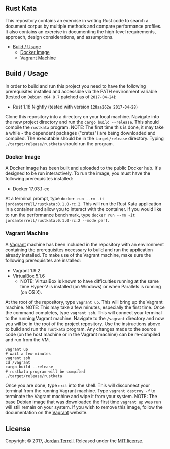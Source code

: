## Rust Kata ##

This repository contains an exercise in writing Rust code to search a document corpus by multiple methods and compare performance profiles. It also contains an exercise in documenting the high-level requirements, approach, design considerations, and assumptions.

- [Build / Usage](#build--usage)
  * [Docker Image](#docker-image)
  * [Vagrant Machine](#vagrant-machine)

## Build / Usage ##

In order to build and run this project you need to have the following prerequisites installed and accessible via the PATH environment variable (tested on `Debian x64 8.7` patched as of `2017-04-24`):

- Rust 1.18 Nightly (tested with version `128aa262e 2017-04-28`)

Clone this repository into a directory on your local machine. Navigate into the new project directory and run the `cargo build --release`.  This should compile the `rustkata` program.  NOTE: The first time this is done, it may take a while - the dependent packages ("crates") are being downloaded and compiled.  The executable should be in the `target/release` directory. Typing `./target/release/rustkata` should run the program.

### Docker Image ###
A Docker image has been built and uploaded to the public Docker hub.  It's designed to be run interactively.  To run the image, you must have the following prerequisites installed:

- Docker 17.03.1-ce

At a terminal prompt, type `docker run --rm -it jordanterrell/rustkata:0.1.0-rc.2`.  This will run the Rust Kata application in a container and allow you to interact with the container.  If you would like to run the performance benchmark, type `docker run --rm -it jordanterrell/rustkata:0.1.0-rc.2 --mode perf`.

### Vagrant Machine ###

A [Vagrant](https://www.vagrantup.com/) machine has been included in the repository with an environment containing the prerequisites necessary to build and run the application already installed.  To make use of the Vagrant machine, make sure the following prerequisites are installed:

- Vagrant 1.9.2
- VirtualBox 5.1.6
	- NOTE: VirtualBox is known to have difficulties running at the same time Hyper-V is installed (on Windows) or when Parallels is running (on OS X).

At the root of the repository, type `vagrant up`. This will bring up the Vagrant machine. NOTE: This may take a few minutes, especially the first time.  Once the command completes, type `vagrant ssh`. This will connect your terminal to the running Vagrant machine.  Navigate to the `/vagrant` directory and now you will be in the root of the project repository.  Use the instructions above to build and run the `rustkata` program.  Any changes made to the source code (on the host machine or in the Vagrant machine) can be re-compiled and run from the VM.

	vagrant up
	# wait a few minutes
	vagrant ssh
	cd /vagrant
	cargo build --release
	# rustkata program will be compiled
	./target/release/rustkata


Once you are done, type `exit` into the shell. This will disconnect your terminal from the running Vagrant machine. Type `vagrant destroy -f` to terminate the Vagrant machine and wipe it from your system. NOTE: The base Debian image that was downloaded the first time `vagrant up` was run will still remain on your system. If you wish to remove this image, follow the documentation on the [Vagrant](https://www.vagrantup.com/docs/cli/box.html/) website.

## License ##

Copyright © 2017, [Jordan Terrell](https://github.com/iSynaptic).
Released under the [MIT license](https://github.com/iSynaptic/rust-kata/blob/master/LICENSE).